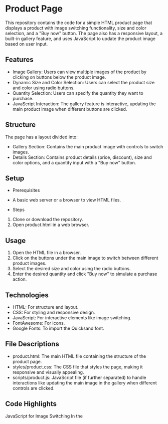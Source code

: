# Product Page
This repository contains the code for a simple HTML product page that displays a product with image 
switching functionality, size and color selection, and a "Buy now" button. 
The page also has a responsive layout, a built-in gallery feature, and uses JavaScript to update the 
product image based on user input.

## Features
* Image Gallery: Users can view multiple images of the product by clicking on buttons below the product image.
* Dynamic Size and Color Selection: Users can select the product size and color using radio buttons.
* Quantity Selection: Users can specify the quantity they want to purchase.
* JavaScript Interaction: The gallery feature is interactive, updating the main product image when different buttons are clicked.

## Structure
The page has a layout divided into:

* Gallery Section: Contains the main product image with controls to switch images.
* Details Section: Contains product details (price, discount), size and color options, and a quantity input with a "Buy now" button.

## Setup
- Prerequisites
* A basic web server or a browser to view HTML files.
- Steps
1. Clone or download the repository.
2. Open product.html in a web browser.
   
## Usage
1. Open the HTML file in a browser.
2. Click on the buttons under the main image to switch between different product images.
3. Select the desired size and color using the radio buttons.
4. Enter the desired quantity and click "Buy now" to simulate a purchase action.

## Technologies
* HTML: For structure and layout.
* CSS: For styling and responsive design.
* JavaScript: For interactive elements like image switching.
* FontAwesome: For icons.
* Google Fonts: To import the Quicksand font.

## File Descriptions
* product.html: The main HTML file containing the structure of the product page.
* styles/product.css: The CSS file that styles the page, making it responsive and visually appealing.
* scripts/product.js: JavaScript file (if further separated) to handle interactions like updating the main image in the gallery when different controls are clicked.

## Code Highlights
JavaScript for Image Switching
In the <script> tag of the HTML file, a JavaScript function is written to handle the gallery image switching functionality. This code dynamically updates the src attribute of the productImg element based on the selected button and adds an active class for visual feedback.
